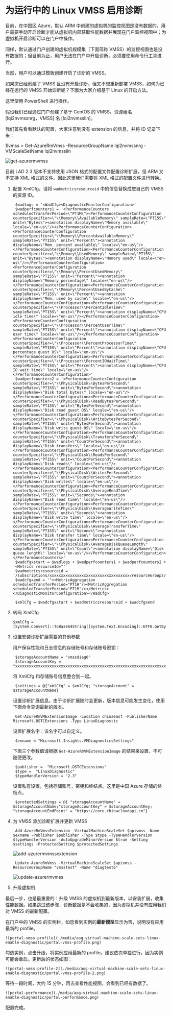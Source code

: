 <properties
    pageTitle="为运行中的 Linux VMSS 启用诊断"
    description="为运行中的 Linux VMSS 启用诊断"
    service=""
    resource="virtualmachinescalesets"
    authors="Qi Li"
    displayOrder=""
    selfHelpType=""
    supportTopicIds=""
    productPesIds=""
    resourceTags="Virtual Machine Scale Sets, Linux, VMSS, ARM, PowerShell"
    cloudEnvironments="MoonCake" />
<tags
    ms.service="virtual-machine-scale-sets-linux-aog"
    ms.date=""
    wacn.date="05/16/2017" />

# 为运行中的 Linux VMSS 启用诊断

目前，在中国区 Azure，默认 ARM 中创建的虚拟机的监控视图是没有数据的，用户需要手动开启诊断才能从虚拟机内部获取性能数据并展现在门户监控视图中；为虚拟机开启诊断可以在门户中操作。

同样，默认通过门户创建的虚拟机规模集（下面简称 VMSS）的监控视图也是没有数据的；但目前为止，用户无法在门户中开启诊断，必须要使用命令行工具进行。

当然，用户可以通过模板创建开启了诊断的 VMSS。

如果您已经创建了 VMSS 且没有开启诊断，但又不想重新部署 VMSS，如何为已经在运行的 VMSS 开始诊断呢？下面为大家介绍基于 Linux 的开启方法。

这里使用 PowerShell 进行操作。

假设我们已经通过门户创建了基于 CentOS 的 VMSS。资源组名 [lqi2nvmssnrg，VMSS] 名 [lqi2nvmsslin]。

我们首先看看默认的配置，大家注意到没有 extension 的信息，并将 ID 记录下来：

$vmss = Get-AzureRmVmss -ResourceGroupName lqi2nvmssnrg -VMScaleSetName lqi2nvmsslin

![get-azurermvmss](./media/aog-virtual-machine-scale-sets-linux-enable-diagnostic/get-azurermvmss.png)

目前 LAD 2.3 版本不支持使用 JSON 格式的配置文件配置诊断扩展，但 ARM 又不支持 XML 格式的文件。因此这里我们需要将 XML 格式的配置文件进行转换。

1. 配置 XmlCfg，请将 `wadmetricsresourceid` 中的信息替换成您自己的 VMSS 的资源 ID。

        $wadlogs = '<WadCfg><DiagnosticMonitorConfiguration>'
        $wadperfcounters1 = '<PerformanceCounters scheduledTransferPeriod=\"PT1M\"><PerformanceCounterConfiguration counterSpecifier=\"\\Memory\\AvailableMemory\" sampleRate=\"PT15S\" unit=\"Bytes\"><annotation displayName=\"Memory available\" locale=\"en-us\"/></PerformanceCounterConfiguration><PerformanceCounterConfiguration counterSpecifier=\"\\Memory\\PercentAvailableMemory\" sampleRate=\"PT15S\" unit=\"Percent\"><annotation displayName=\"Mem. percent available\" locale=\"en-us\"/></PerformanceCounterConfiguration><PerformanceCounterConfiguration counterSpecifier=\"\\Memory\\UsedMemory\" sampleRate=\"PT15S\" unit=\"Bytes\"><annotation displayName=\"Memory used\" locale=\"en-us\"/></PerformanceCounterConfiguration><PerformanceCounterConfiguration counterSpecifier=\"\\Memory\\PercentUsedMemory\" sampleRate=\"PT15S\" unit=\"Percent\"><annotation displayName=\"Memory percentage\" locale=\"en-us\"/></PerformanceCounterConfiguration><PerformanceCounterConfiguration counterSpecifier=\"\\Memory\\PercentUsedByCache\" sampleRate=\"PT15S\" unit=\"Percent\"><annotation displayName=\"Mem. used by cache\" locale=\"en-us\"/></PerformanceCounterConfiguration><PerformanceCounterConfiguration counterSpecifier=\"\\Processor\\PercentIdleTime\" sampleRate=\"PT15S\" unit=\"Percent\"><annotation displayName=\"CPU idle time\" locale=\"en-us\"/></PerformanceCounterConfiguration><PerformanceCounterConfiguration counterSpecifier=\"\\Processor\\PercentUserTime\" sampleRate=\"PT15S\" unit=\"Percent\"><annotation displayName=\"CPU user time\" locale=\"en-us\"/></PerformanceCounterConfiguration><PerformanceCounterConfiguration counterSpecifier=\"\\Processor\\PercentProcessorTime\" sampleRate=\"PT15S\" unit=\"Percent\"><annotation displayName=\"CPU percentage guest OS\" locale=\"en-us\"/></PerformanceCounterConfiguration><PerformanceCounterConfiguration counterSpecifier=\"\\Processor\\PercentIOWaitTime\" sampleRate=\"PT15S\" unit=\"Percent\"><annotation displayName=\"CPU IO wait time\" locale=\"en-us\"/></PerformanceCounterConfiguration>'
        $wadperfcounters2 = '<PerformanceCounterConfiguration counterSpecifier=\"\\PhysicalDisk\\BytesPerSecond\" sampleRate=\"PT15S\" unit=\"BytesPerSecond\"><annotation displayName=\"Disk total bytes\" locale=\"en-us\"/></PerformanceCounterConfiguration><PerformanceCounterConfiguration counterSpecifier=\"\\PhysicalDisk\\ReadBytesPerSecond\" sampleRate=\"PT15S\" unit=\"BytesPerSecond\"><annotation displayName=\"Disk read guest OS\" locale=\"en-us\"/></PerformanceCounterConfiguration><PerformanceCounterConfiguration counterSpecifier=\"\\PhysicalDisk\\WriteBytesPerSecond\" sampleRate=\"PT15S\" unit=\"BytesPerSecond\"><annotation displayName=\"Disk write guest OS\" locale=\"en-us\"/></PerformanceCounterConfiguration><PerformanceCounterConfiguration counterSpecifier=\"\\PhysicalDisk\\TransfersPerSecond\" sampleRate=\"PT15S\" unit=\"CountPerSecond\"><annotation displayName=\"Disk transfers\" locale=\"en-us\"/></PerformanceCounterConfiguration><PerformanceCounterConfiguration counterSpecifier=\"\\PhysicalDisk\\ReadsPerSecond\" sampleRate=\"PT15S\" unit=\"CountPerSecond\"><annotation displayName=\"Disk reads\" locale=\"en-us\"/></PerformanceCounterConfiguration><PerformanceCounterConfiguration counterSpecifier=\"\\PhysicalDisk\\WritesPerSecond\" sampleRate=\"PT15S\" unit=\"CountPerSecond\"><annotation displayName=\"Disk writes\" locale=\"en-us\"/></PerformanceCounterConfiguration><PerformanceCounterConfiguration counterSpecifier=\"\\PhysicalDisk\\AverageReadTime\" sampleRate=\"PT15S\" unit=\"Seconds\"><annotation displayName=\"Disk read time\" locale=\"en-us\"/></PerformanceCounterConfiguration><PerformanceCounterConfiguration counterSpecifier=\"\\PhysicalDisk\\AverageWriteTime\" sampleRate=\"PT15S\" unit=\"Seconds\"><annotation displayName=\"Disk write time\" locale=\"en-us\"/></PerformanceCounterConfiguration><PerformanceCounterConfiguration counterSpecifier=\"\\PhysicalDisk\\AverageTransferTime\" sampleRate=\"PT15S\" unit=\"Seconds\"><annotation displayName=\"Disk transfer time\" locale=\"en-us\"/></PerformanceCounterConfiguration><PerformanceCounterConfiguration counterSpecifier=\"\\PhysicalDisk\\AverageDiskQueueLength\" sampleRate=\"PT15S\" unit=\"Count\"><annotation displayName=\"Disk queue length\" locale=\"en-us\"/></PerformanceCounterConfiguration></PerformanceCounters>'
        $wadcfgxstart = $wadlogs + $wadperfcounters1 + $wadperfcounters2 + '<Metrics resourceId="'
        $wadmetricsresourceid = '/subscriptions/xxxxxxxxxxxxxxxxxxxxxxxxxxxxxxxxxxx/resourceGroups/vmsstest/providers/Microsoft.Compute/virtualMachineScaleSets/diagtest6'
        $wadcfgxend = '"><MetricAggregation scheduledTransferPeriod="PT1H"/><MetricAggregation scheduledTransferPeriod="PT1M"/></Metrics></DiagnosticMonitorConfiguration></WadCfg>'

        $xmlCfg = $wadcfgxstart + $wadmetricsresourceid + $wadcfgxend

2.	转码 XmlCfg

        $xmlCfg = [System.Convert]::ToBase64String([System.Text.Encoding]::UTF8.GetBytes($xmlCfg))

3. 设置安装诊断扩展需要的其他参数

    用户保存性能和日志信息的存储账号和存储账号密钥：

        $storageAccountName = "vmssdiag6"
        $storageAccountKey = "xxxxxxxxxxxxxxxxxxxxxxxxxxxxxxxxxxxxxxxxxxxxxxxxxxxxxxxxxxxxxxxxxxx”

    将 XmlCfg 和存储账号信息整合到一起。

        $settings = @{"xmlCfg" = $xmlCfg; "storageAccount" = $storageAccountName}

    设置诊断扩展信息。由于诊断扩展随时会更新，版本信息可能发生变化，使用下面命令查询最新的版本。

        Get-AzureRmVMExtensionImage -Location chinaeast -PublisherName Microsoft.OSTCExtensions -Type LinuxDiagnostic

    设置扩展名字：该名字可以自定义。

        $exname = "Microsoft.Insights.VMDiagnosticsSettings"

    下面三个参数值请根据 `Get-AzureRmVMExtensionImage` 的结果来设置，不可随便更改。

        $publisher =  "Microsoft.OSTCExtensions"
        $type =  "LinuxDiagnostic"
        $typeHandlerVersion = "2.3"

    设置私有设置，包括存储账号，密钥和终结点。这里是中国 Azure 存储的终结点。

        $protectedSettings = @{ "storageAccountName" = $storageAccountName;"storageAccountKey" = $storageAccountKey; "storageAccountEndPoint" = "https://core.chinacloudapi.cn"}

4. 为 VMSS 添加诊断扩展并更新 VMSS

        Add-AzureRmVmssExtension -VirtualMachineScaleSet $apivmss -Name $exname -Publisher $publisher -Type $type -TypeHandlerVersion $typeHandlerVersion -AutoUpgradeMinorVersion $true -Setting $settings -ProtectedSetting $protectedSettings

    ![add-azurermvmssextension](./media/aog-virtual-machine-scale-sets-linux-enable-diagnostic/add-azurermvmssextension.png)

        Update-AzureRmVmss -VirtualMachineScaleSet $apivmss -ResourceGroupName "vmsstest" -Name "diagtest6"

    ![update-azurermvmss](./media/aog-virtual-machine-scale-sets-linux-enable-diagnostic/update-azurermvmss.png)

5. 升级虚拟机

最后一步，也是最重要的：升级 VMSS 的虚拟机到最新版本，以安装扩展，收集性能数据。如果跳过该步骤，诊断数据是不会收集的，因为虚拟机并没有应用我们对 VMSS 的最新配置。

在门户中的 VMSS 的实例栏，如您看到实例的**最新模型**显示为否，说明没有应用最新的 profile。

    ![portal-vmss-profile](./media/aog-virtual-machine-scale-sets-linux-enable-diagnostic/portal-vmss-profile.png)

勾选实例，点击升级，将实例应用最新的 profile。建议依次单独进行，因为实例可能会重启。更新后的状态如图：

    ![portal-vmss-profile-2](./media/aog-virtual-machine-scale-sets-linux-enable-diagnostic/portal-vmss-profile-2.png)

等待一段时间，大约 15 分钟，再去查看性能视图，会看到已经有数据了。

    ![portal-performance](./media/aog-virtual-machine-scale-sets-linux-enable-diagnostic/portal-performance.png)

配置完成。